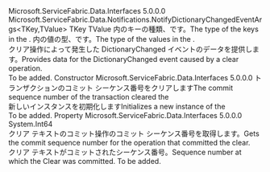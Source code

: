 <Type Name="NotifyDictionaryClearEventArgs&lt;TKey,TValue&gt;" FullName="Microsoft.ServiceFabric.Data.Notifications.NotifyDictionaryClearEventArgs&lt;TKey,TValue&gt;">
  <TypeSignature Language="C#" Value="public class NotifyDictionaryClearEventArgs&lt;TKey,TValue&gt; : Microsoft.ServiceFabric.Data.Notifications.NotifyDictionaryChangedEventArgs&lt;TKey,TValue&gt;" />
  <TypeSignature Language="ILAsm" Value=".class public auto ansi beforefieldinit NotifyDictionaryClearEventArgs`2&lt;TKey, TValue&gt; extends Microsoft.ServiceFabric.Data.Notifications.NotifyDictionaryChangedEventArgs`2&lt;!TKey, !TValue&gt;" />
  <TypeSignature Language="DocId" Value="T:Microsoft.ServiceFabric.Data.Notifications.NotifyDictionaryClearEventArgs`2" />
  <TypeSignature Language="VB.NET" Value="Public Class NotifyDictionaryClearEventArgs(Of TKey, TValue)&#xA;Inherits NotifyDictionaryChangedEventArgs(Of TKey, TValue)" />
  <TypeSignature Language="F#" Value="type NotifyDictionaryClearEventArgs&lt;'Key, 'Value&gt; = class&#xA;    inherit NotifyDictionaryChangedEventArgs&lt;'Key, 'Value&gt;" />
  <AssemblyInfo>
    <AssemblyName>Microsoft.ServiceFabric.Data.Interfaces</AssemblyName>
    <AssemblyVersion>5.0.0.0</AssemblyVersion>
  </AssemblyInfo>
  <TypeParameters>
    <TypeParameter Name="TKey" />
    <TypeParameter Name="TValue" />
  </TypeParameters>
  <Base>
    <BaseTypeName>Microsoft.ServiceFabric.Data.Notifications.NotifyDictionaryChangedEventArgs&lt;TKey,TValue&gt;</BaseTypeName>
    <BaseTypeArguments>
      <BaseTypeArgument TypeParamName="TKey">TKey</BaseTypeArgument>
      <BaseTypeArgument TypeParamName="TValue">TValue</BaseTypeArgument>
    </BaseTypeArguments>
  </Base>
  <Interfaces />
  <Docs>
    <typeparam name="TKey"><span data-ttu-id="01cc3-101">内のキーの種類、<cref name="IReliableDictionary" />です。</span><span class="sxs-lookup"><span data-stu-id="01cc3-101">The type of the keys in the <cref name="IReliableDictionary" />.</span></span></typeparam>
    <typeparam name="TValue"><span data-ttu-id="01cc3-102">内の値の型、<cref name="IReliableDictionary" />です。</span><span class="sxs-lookup"><span data-stu-id="01cc3-102">The type of the values in the <cref name="IReliableDictionary" />.</span></span></typeparam>
    <summary>
            <span data-ttu-id="01cc3-103">クリア操作によって発生した DictionaryChanged イベントのデータを提供します。</span><span class="sxs-lookup"><span data-stu-id="01cc3-103">Provides data for the DictionaryChanged event caused by a clear operation.</span></span>
            </summary>
    <remarks>To be added.</remarks>
  </Docs>
  <Members>
    <Member MemberName=".ctor">
      <MemberSignature Language="C#" Value="public NotifyDictionaryClearEventArgs (long commitSequenceNumber);" />
      <MemberSignature Language="ILAsm" Value=".method public hidebysig specialname rtspecialname instance void .ctor(int64 commitSequenceNumber) cil managed" />
      <MemberSignature Language="DocId" Value="M:Microsoft.ServiceFabric.Data.Notifications.NotifyDictionaryClearEventArgs`2.#ctor(System.Int64)" />
      <MemberSignature Language="VB.NET" Value="Public Sub New (commitSequenceNumber As Long)" />
      <MemberSignature Language="F#" Value="new Microsoft.ServiceFabric.Data.Notifications.NotifyDictionaryClearEventArgs&lt;'Key, 'Value&gt; : int64 -&gt; Microsoft.ServiceFabric.Data.Notifications.NotifyDictionaryClearEventArgs&lt;'Key, 'Value&gt;" Usage="new Microsoft.ServiceFabric.Data.Notifications.NotifyDictionaryClearEventArgs&lt;'Key, 'Value&gt; commitSequenceNumber" />
      <MemberType>Constructor</MemberType>
      <AssemblyInfo>
        <AssemblyName>Microsoft.ServiceFabric.Data.Interfaces</AssemblyName>
        <AssemblyVersion>5.0.0.0</AssemblyVersion>
      </AssemblyInfo>
      <Parameters>
        <Parameter Name="commitSequenceNumber" Type="System.Int64" />
      </Parameters>
      <Docs>
        <param name="commitSequenceNumber">
            <span data-ttu-id="01cc3-104">トランザクションのコミット シーケンス番号をクリアします<cref name="IReliableDictionary" /></span><span class="sxs-lookup"><span data-stu-id="01cc3-104">The commit sequence number of the transaction cleared the <cref name="IReliableDictionary" /></span></span></param>
        <summary>
            <span data-ttu-id="01cc3-105">新しいインスタンスを初期化します<cref name="NotifyDictionaryClearEventArgs" /></span><span class="sxs-lookup"><span data-stu-id="01cc3-105">Initializes a new instance of the <cref name="NotifyDictionaryClearEventArgs" /></span></span></summary>
        <remarks>To be added.</remarks>
      </Docs>
    </Member>
    <Member MemberName="CommitSequenceNumber">
      <MemberSignature Language="C#" Value="public long CommitSequenceNumber { get; }" />
      <MemberSignature Language="ILAsm" Value=".property instance int64 CommitSequenceNumber" />
      <MemberSignature Language="DocId" Value="P:Microsoft.ServiceFabric.Data.Notifications.NotifyDictionaryClearEventArgs`2.CommitSequenceNumber" />
      <MemberSignature Language="VB.NET" Value="Public ReadOnly Property CommitSequenceNumber As Long" />
      <MemberSignature Language="F#" Value="member this.CommitSequenceNumber : int64" Usage="Microsoft.ServiceFabric.Data.Notifications.NotifyDictionaryClearEventArgs&lt;'Key, 'Value&gt;.CommitSequenceNumber" />
      <MemberType>Property</MemberType>
      <AssemblyInfo>
        <AssemblyName>Microsoft.ServiceFabric.Data.Interfaces</AssemblyName>
        <AssemblyVersion>5.0.0.0</AssemblyVersion>
      </AssemblyInfo>
      <ReturnValue>
        <ReturnType>System.Int64</ReturnType>
      </ReturnValue>
      <Docs>
        <summary>
            <span data-ttu-id="01cc3-106">クリア テキストのコミット操作のコミット シーケンス番号を取得します。</span><span class="sxs-lookup"><span data-stu-id="01cc3-106">Gets the commit sequence number for the operation that committed the clear.</span></span>
            </summary>
        <value>
            <span data-ttu-id="01cc3-107">クリア テキストがコミットされたシーケンス番号。</span><span class="sxs-lookup"><span data-stu-id="01cc3-107">Sequence number at which the Clear was committed.</span></span>
            </value>
        <remarks>To be added.</remarks>
      </Docs>
    </Member>
  </Members>
</Type>